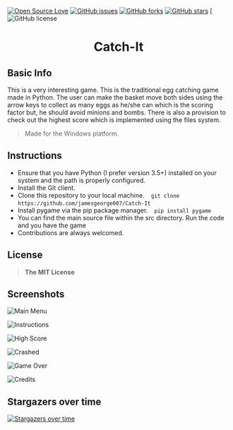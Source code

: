 [![Open Source Love](https://badges.frapsoft.com/os/v1/open-source.png?v=103)](https://github.com/ellerbrock/open-source-badges/) [![GitHub issues](https://img.shields.io/github/issues/jamesgeorge007/Catch-It.svg)](https://github.com/jamesgeorge007/Catch-It/issues)  [![GitHub forks](https://img.shields.io/github/forks/jamesgeorge007/Catch-It.svg)](https://github.com/jamesgeorge007/Catch-It/network) [![GitHub stars](https://img.shields.io/github/stars/jamesgeorge007/Catch-It.svg)](https://github.com/jamesgeorge007/Catch-It/stargazers)  [![GitHub license](https://img.shields.io/github/license/jamesgeorge007/Catch-It.svg)

<h1 align="center"> Catch-It </h1>

## Basic Info 
This is a very interesting game.
This is the traditional egg catching game made in Python. 
The user can make the basket move both sides using the arrow keys to collect as many eggs as he/she can which is the scoring factor but, he should avoid minions and bombs. 
There is also a provision to check out the highest score which is implemented using the files system.

> Made for the Windows platform.

## Instructions 

 * Ensure that you have Python (I prefer version 3.5+) installed on your system and the path is properly configured. 
 * Install the Git client. 
 * Clone this repository to your local machine. ` ` ` git clone https://github.com/jamesgeorge007/Catch-It ` ` `
 * Install pygame via the pip package manager. ` ` ` pip install pygame ` ` ` 
 * You can find the main source file within the src directory. Run the code and you have the game 
 * Contributions are always welcomed. 

## License

> **The MIT License**
  
  ## Screenshots 
  
  ![Main Menu](https://github.com/jamesgeorge007/Catch-It-Egg-Catching-Game-in-Python/blob/master/res/Screenshots/menu.JPG)
  
  ![Instructions](https://github.com/jamesgeorge007/Catch-It-Egg-Catching-Game-in-Python/blob/master/res/Screenshots/instructions.JPG) 
  
  ![High Score](https://github.com/jamesgeorge007/Catch-It-Egg-Catching-Game-in-Python/blob/master/res/Screenshots/high_score.JPG)
  
  ![Crashed](https://github.com/jamesgeorge007/Catch-It-Egg-Catching-Game-in-Python/blob/master/res/Screenshots/crashed.JPG) 
  
  ![Game Over](https://github.com/jamesgeorge007/Catch-It-Egg-Catching-Game-in-Python/blob/master/res/Screenshots/game_over.JPG) 
  
  ![Credits](https://github.com/jamesgeorge007/Catch-It-Egg-Catching-Game-in-Python/blob/master/res/Screenshots/credits.JPG)

## Stargazers over time

[![Stargazers over time](https://starcharts.herokuapp.com/jamesgeorge007/Catch-It.svg)](https://starcharts.herokuapp.com/jamesgeorge007/Catch-It)


